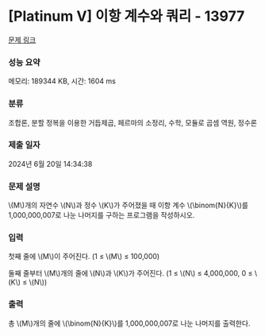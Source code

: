# [Platinum V] 이항 계수와 쿼리 - 13977 

[문제 링크](https://www.acmicpc.net/problem/13977) 

### 성능 요약

메모리: 189344 KB, 시간: 1604 ms

### 분류

조합론, 분할 정복을 이용한 거듭제곱, 페르마의 소정리, 수학, 모듈로 곱셈 역원, 정수론

### 제출 일자

2024년 6월 20일 14:34:38

### 문제 설명

<p>\(M\)개의 자연수 \(N\)과 정수 \(K\)가 주어졌을 때 이항 계수 \(\binom{N}{K}\)를 1,000,000,007로 나눈 나머지를 구하는 프로그램을 작성하시오.</p>

### 입력 

 <p>첫째 줄에 \(M\)이 주어진다. (1 ≤ \(M\) ≤ 100,000)</p>

<p>둘째 줄부터 \(M\)개의 줄에 \(N\)과 \(K\)가 주어진다. (1 ≤ \(N\) ≤ 4,000,000, 0 ≤ \(K\) ≤ \(N\))</p>

### 출력 

 <p>총 \(M\)개의 줄에 \(\binom{N}{K}\)를 1,000,000,007로 나눈 나머지를 출력한다.</p>

